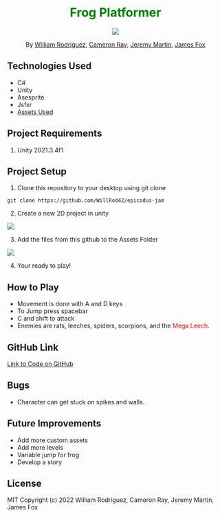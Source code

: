 <h1 align="center" style="color:green">Frog Platformer </h1>

<p align="center">
    <img src="https://media3.giphy.com/media/9u1J84ZtCSl9K/giphy.gif?cid=790b76117931eb6fd06ee9324ed9853668162497f525bb10&rid=giphy.gif&ct=g">
</p>
<p align="center">By <a href="https://github.com/WillRod42">William Rodriguez</a>, <a href="https://github.com/CamLRay">Cameron Ray</a>, <a href="https://github.com/JeremyM45">Jeremy Martin</a>, <a href="https://github.com/jfox25">James Fox</a>
</p>

## Technologies Used

- C#
- Unity
- Asesprite
- Jsfxr
- [Assets Used](https://assetstore.unity.com/packages/2d/characters/pixel-monster-pack-75508#description) 

## Project Requirements

1. Unity 2021.3.4f1

## Project Setup

1. Clone this repository to your desktop using git clone

```
git clone https://github.com/WillRod42/epicodus-jam
```
2. Create a new 2D project in unity

 <img src="https://github.com/WillRod42/epicodus-jam/images/Screenshot1.png">

3. Add the files from this github to the Assets Folder

 <img src="WillRod42.github.com/epicodus-jam/images/Screenshot2.png">

4. Your ready to play!
## How to Play
* Movement is done with A and D keys
* To Jump press spacebar
* C and shift to attack
* Enemies are rats, leeches, spiders, scorpions, and the <span style="color:red"> Mega Leech</span>. 

## GitHub Link

[Link to Code on GitHub](https://github.com/WillRod42/epicodus-jam)

## Bugs

- Character can get stuck on spikes and walls.

## Future Improvements

- Add more custom assets
- Add more levels
- Variable jump for frog
- Develop a story

## License

MIT
Copyright (c) 2022 William Rodriguez, Cameron Ray, Jeremy Martin, James Fox

